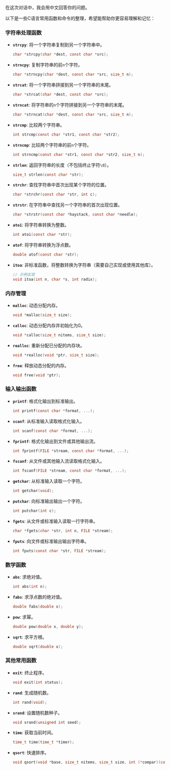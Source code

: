 在这次对话中，我会用中文回答你的问题。

以下是一些C语言常用函数和命令的整理，希望能帮助你更容易理解和记忆：

### 字符串处理函数

- **`strcpy`**: 将一个字符串复制到另一个字符串中。
  ```c
  char *strcpy(char *dest, const char *src);
  ```

- **`strncpy`**: 复制字符串的前`n`个字符。
  ```c
  char *strncpy(char *dest, const char *src, size_t n);
  ```

- **`strcat`**: 将一个字符串拼接到另一个字符串的末尾。
  ```c
  char *strcat(char *dest, const char *src);
  ```

- **`strncat`**: 将字符串的`n`个字符拼接到另一个字符串的末尾。
  ```c
  char *strncat(char *dest, const char *src, size_t n);
  ```

- **`strcmp`**: 比较两个字符串。
  ```c
  int strcmp(const char *str1, const char *str2);
  ```

- **`strncmp`**: 比较两个字符串的前`n`个字符。
  ```c
  int strncmp(const char *str1, const char *str2, size_t n);
  ```

- **`strlen`**: 返回字符串的长度（不包括终止字符`\0`）。
  ```c
  size_t strlen(const char *str);
  ```

- **`strchr`**: 查找字符串中首次出现某个字符的位置。
  ```c
  char *strchr(const char *str, int c);
  ```

- **`strstr`**: 在字符串中查找另一个字符串的首次出现位置。
  ```c
  char *strstr(const char *haystack, const char *needle);
  ```

- **`atoi`**: 将字符串转换为整数。
  ```c
  int atoi(const char *str);
  ```

- **`atof`**: 将字符串转换为浮点数。
  ```c
  double atof(const char *str);
  ```

- **`itoa`**: 非标准函数，将整数转换为字符串（需要自己实现或使用其他库）。
  ```c
  // 示例实现
  void itoa(int n, char *s, int radix);
  ```

### 内存管理

- **`malloc`**: 动态分配内存。
  ```c
  void *malloc(size_t size);
  ```

- **`calloc`**: 动态分配内存并初始化为0。
  ```c
  void *calloc(size_t nitems, size_t size);
  ```

- **`realloc`**: 重新分配已分配的内存块。
  ```c
  void *realloc(void *ptr, size_t size);
  ```

- **`free`**: 释放动态分配的内存。
  ```c
  void free(void *ptr);
  ```

### 输入输出函数

- **`printf`**: 格式化输出到标准输出。
  ```c
  int printf(const char *format, ...);
  ```

- **`scanf`**: 从标准输入读取格式化输入。
  ```c
  int scanf(const char *format, ...);
  ```

- **`fprintf`**: 格式化输出到文件或其他输出流。
  ```c
  int fprintf(FILE *stream, const char *format, ...);
  ```

- **`fscanf`**: 从文件或其他输入流读取格式化输入。
  ```c
  int fscanf(FILE *stream, const char *format, ...);
  ```

- **`getchar`**: 从标准输入读取一个字符。
  ```c
  int getchar(void);
  ```

- **`putchar`**: 向标准输出输出一个字符。
  ```c
  int putchar(int c);
  ```

- **`fgets`**: 从文件或标准输入读取一行字符串。
  ```c
  char *fgets(char *str, int n, FILE *stream);
  ```

- **`fputs`**: 向文件或标准输出输出字符串。
  ```c
  int fputs(const char *str, FILE *stream);
  ```

### 数学函数

- **`abs`**: 求绝对值。
  ```c
  int abs(int n);
  ```

- **`fabs`**: 求浮点数的绝对值。
  ```c
  double fabs(double x);
  ```

- **`pow`**: 求幂。
  ```c
  double pow(double x, double y);
  ```

- **`sqrt`**: 求平方根。
  ```c
  double sqrt(double x);
  ```
### 其他常用函数
- **`exit`**: 终止程序。
  ```c
  void exit(int status);
  ```
- **`rand`**: 生成随机数。
  ```c
  int rand(void);
  ```
- **`srand`**: 设置随机数种子。
  ```c
  void srand(unsigned int seed);
  ```
- **`time`**: 获取当前时间。
  ```c
  time_t time(time_t *timer);
  ```
- **`qsort`**: 快速排序。
  ```c
  void qsort(void *base, size_t nitems, size_t size, int (*compar)(const void *, const void *));
  ```